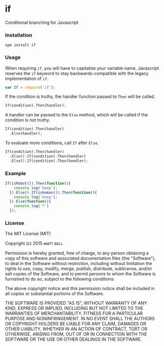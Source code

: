 # if
Conditional branching for Javascript

### Installation
```
npm install if
```

### Usage
When requiring `if`, you will have to capitalize your variable name. Javascript reserves the `if` keyword to stay backwards-compatible with the legacy implementation of `if`.
```js
var If = require('if');
```

If the condition is truthy, the handler function passed to `Then` will be called.
```js
If(condition).Then(handler);
```

A handler can be passed to the `Else` method, which will be called if the condition is not truthy.
```js
If(condition).Then(handler)
  .Else(handler);
```

To evaluate more conditions, call `If` after `Else`.
```js
If(condition).Then(handler)
  .Else().If(condition).Then(handler)
  .Else().If(condition).Then(handler);
```

### Example
```js
If(isRobot()).Then(function(){
    console.log('beep');
  }).Else().If(isHuman()).Then(function(){
    console.log('boop');
  }).Else(function(){
    console.log('?')
  });
```

### License
The MIT License (MIT)

Copyright (c) 2015 ᴍᴀᴛᴛ ʙᴇʟʟ

Permission is hereby granted, free of charge, to any person obtaining a copy
of this software and associated documentation files (the "Software"), to deal
in the Software without restriction, including without limitation the rights
to use, copy, modify, merge, publish, distribute, sublicense, and/or sell
copies of the Software, and to permit persons to whom the Software is
furnished to do so, subject to the following conditions:

The above copyright notice and this permission notice shall be included in all
copies or substantial portions of the Software.

THE SOFTWARE IS PROVIDED "AS IS", WITHOUT WARRANTY OF ANY KIND, EXPRESS OR
IMPLIED, INCLUDING BUT NOT LIMITED TO THE WARRANTIES OF MERCHANTABILITY,
FITNESS FOR A PARTICULAR PURPOSE AND NONINFRINGEMENT. IN NO EVENT SHALL THE
AUTHORS OR COPYRIGHT HOLDERS BE LIABLE FOR ANY CLAIM, DAMAGES OR OTHER
LIABILITY, WHETHER IN AN ACTION OF CONTRACT, TORT OR OTHERWISE, ARISING FROM,
OUT OF OR IN CONNECTION WITH THE SOFTWARE OR THE USE OR OTHER DEALINGS IN THE
SOFTWARE.

